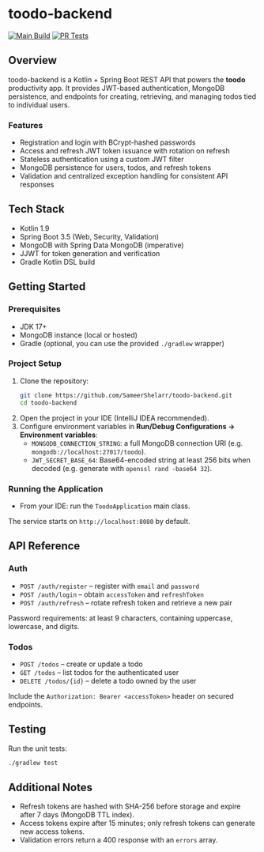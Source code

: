 # toodo-backend

[![Main Build](https://github.com/SameerShelarr/toodo-backend/actions/workflows/main-build.yml/badge.svg?branch=main)](https://github.com/SameerShelarr/toodo-backend/actions/workflows/main-build.yml)
[![PR Tests](https://github.com/SameerShelarr/toodo-backend/actions/workflows/pr-tests.yml/badge.svg)](https://github.com/SameerShelarr/toodo-backend/actions/workflows/pr-tests.yml)

## Overview

toodo-backend is a Kotlin + Spring Boot REST API that powers the **toodo** productivity app. It provides JWT-based authentication, MongoDB persistence, and endpoints for creating, retrieving, and managing todos tied to individual users.

### Features
- Registration and login with BCrypt-hashed passwords
- Access and refresh JWT token issuance with rotation on refresh
- Stateless authentication using a custom JWT filter
- MongoDB persistence for users, todos, and refresh tokens
- Validation and centralized exception handling for consistent API responses

## Tech Stack
- Kotlin 1.9
- Spring Boot 3.5 (Web, Security, Validation)
- MongoDB with Spring Data MongoDB (imperative)
- JJWT for token generation and verification
- Gradle Kotlin DSL build

## Getting Started

### Prerequisites
- JDK 17+
- MongoDB instance (local or hosted)
- Gradle (optional, you can use the provided `./gradlew` wrapper)

### Project Setup
1. Clone the repository:
   ```bash
   git clone https://github.com/SameerShelarr/toodo-backend.git
   cd toodo-backend
   ```
2. Open the project in your IDE (IntelliJ IDEA recommended).
3. Configure environment variables in **Run/Debug Configurations → Environment variables**:
   - `MONGODB_CONNECTION_STRING`: a full MongoDB connection URI (e.g. `mongodb://localhost:27017/toodo`).
   - `JWT_SECRET_BASE_64`: Base64-encoded string at least 256 bits when decoded (e.g. generate with `openssl rand -base64 32`).

### Running the Application
- From your IDE: run the `ToodoApplication` main class.

The service starts on `http://localhost:8080` by default.

## API Reference

### Auth
- `POST /auth/register` – register with `email` and `password`
- `POST /auth/login` – obtain `accessToken` and `refreshToken`
- `POST /auth/refresh` – rotate refresh token and retrieve a new pair

Password requirements: at least 9 characters, containing uppercase, lowercase, and digits.

### Todos
- `POST /todos` – create or update a todo
- `GET /todos` – list todos for the authenticated user
- `DELETE /todos/{id}` – delete a todo owned by the user

Include the `Authorization: Bearer <accessToken>` header on secured endpoints.

## Testing
Run the unit tests:
```bash
./gradlew test
```

## Additional Notes
- Refresh tokens are hashed with SHA-256 before storage and expire after 7 days (MongoDB TTL index).
- Access tokens expire after 15 minutes; only refresh tokens can generate new access tokens.
- Validation errors return a 400 response with an `errors` array.

